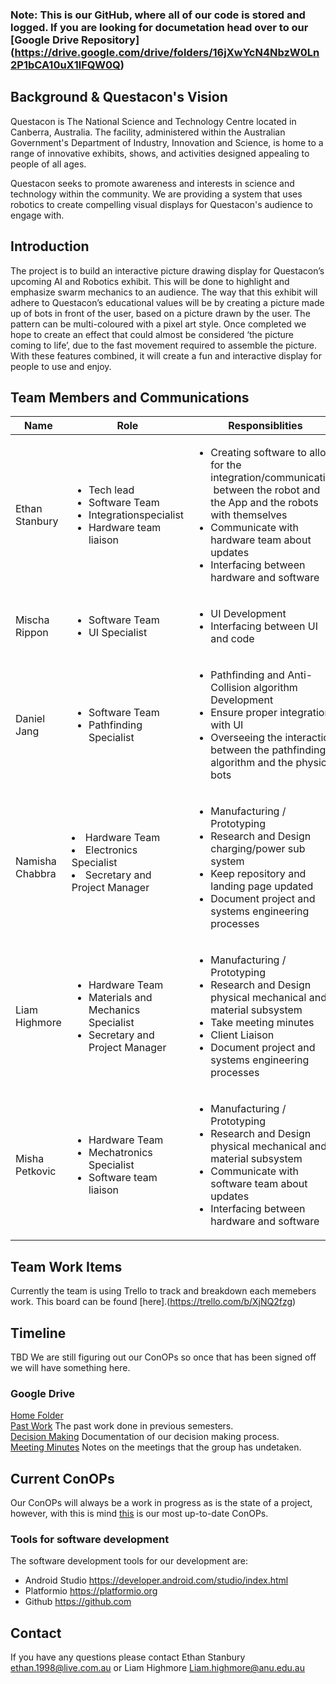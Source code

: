 ### Note: This is our GitHub, where all of our code is stored and logged. If you are looking for documetation head over to our [Google Drive Repository] (https://drive.google.com/drive/folders/16jXwYcN4NbzW0Ln2P1bCA10uX1lFQW0Q)


## Background & Questacon's Vision
Questacon is The National Science and Technology Centre located in Canberra, Australia. The facility, administered within the Australian Government's Department of Industry, Innovation and Science, is home to a range of innovative exhibits, shows, and activities designed appealing to people of all ages.

Questacon seeks to promote awareness and interests in science and technology within the community. We are providing a system that uses robotics to create compelling visual displays for Questacon's audience to engage with.


## Introduction
The project is to build an interactive picture drawing display for Questacon’s upcoming AI and Robotics exhibit. This will be done to highlight and emphasize swarm mechanics to an audience. The way that this exhibit will adhere to Questacon’s educational values will be by creating a picture made up of bots in front of the user, based on a picture drawn by the user. The pattern can be multi-coloured with a pixel art style. Once completed we hope to create an effect that could almost be considered ‘the picture coming to life’, due to the fast movement required to assemble the picture. With these features combined, it will create a fun and interactive display for people to use and enjoy.

## Team Members and Communications
| Name       |       Role     | Responsiblities  |
| ---------------|-------------| --------------|
|Ethan Stanbury| <ul><li>Tech lead</li><li>Software Team</li><li>Integrationspecialist</li><li>Hardware team liaison</li></ul> |<ul><li>Creating software to allow for the integration/communication  between the robot and the App and the robots with themselves</li><li>Communicate with hardware team about updates</li><li>Interfacing between hardware and software</li></ul>|
|Mischa Rippon|<ul><li>Software Team</li><li>UI Specialist</li></ul>|<ul> <li>UI Development</li><li>Interfacing between UI and code</li></ul>|
|Daniel Jang| <ul><li>Software Team</li><li>Pathfinding Specialist</li> </ul>|<ul> <li>Pathfinding and Anti-Collision algorithm Development</li><li> Ensure proper integration with UI</li><li> Overseeing the interaction between the pathfinding algorithm and the physical bots</li></ul>|
|Namisha Chabbra | </ul><li>Hardware Team</li><li>Electronics Specialist</li><li>Secretary and Project Manager</li> <ul>|<ul><li>Manufacturing / Prototyping</li> <li>Research and Design charging/power sub system</li><li> Keep repository and landing page updated </li><li>Document project and systems engineering processes </li></ul>|
|Liam Highmore |<ul> <li>Hardware Team</li><li>Materials and Mechanics Specialist</li><li>Secretary and Project Manager</li></ul>|<ul><li>Manufacturing / Prototyping</li> <li>Research and Design physical mechanical and material subsystem</li><li>Take meeting minutes</li><li>Client Liaison</li><li>Document project and systems engineering processes</li></ul>|
|Misha Petkovic|<ul> <li>Hardware Team</li><li>Mechatronics Specialist</li><li>Software team liaison</li></ul>|<ul><li>Manufacturing / Prototyping</li> <li>Research and Design physical mechanical and material subsystem</li><li>Communicate with software team about updates </li><li>Interfacing between hardware and software</li></ul>|

## Team Work Items
Currently the team is using Trello to track and breakdown each memebers work. This board can be found [here].(https://trello.com/b/XjNQ2fzg)

## Timeline
TBD We are still figuring out our ConOPs so once that has been signed off we will have something here. 

### Google Drive
[Home Folder](https://drive.google.com/drive/folders/16jXwYcN4NbzW0Ln2P1bCA10uX1lFQW0Q?usp=sharing)  
[Past Work](https://drive.google.com/drive/folders/11kuLpgpWFmtDX-ErQjgKcSv7DiojZMwp?usp=sharing) The past work done in previous semesters.  
[Decision Making](https://drive.google.com/drive/folders/1HIMX3NuXUMVcE0Oukll7nH0dJ6RsnDyC?usp=sharing) Documentation of our decision making process.  
[Meeting Minutes](https://drive.google.com/drive/folders/18v9_FrPEqhdVfAXGsNukwnxbwYojEl2e?usp=sharing) Notes on the meetings that the group has undetaken.  

## Current ConOPs
Our ConOPs will always be a work in progress as is the state of a project, however, with this is mind [this](https://docs.google.com/document/d/1sThocCKHGf8yNY0YuaVayGSsTGbUI6hAh3Tgp54mBBg/edit?usp=sharing) is our most up-to-date ConOPs.

### Tools for software development 
The software development tools for our development are:

* Android Studio <https://developer.android.com/studio/index.html>
* Platformio <https://platformio.org>
* Github <https://github.com>

## Contact
If you have any questions please contact Ethan Stanbury ethan.1998@live.com.au or Liam Highmore Liam.highmore@anu.edu.au

